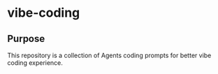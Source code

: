 # vibe-coding

## Purpose

This repository is a collection of Agents coding prompts for better vibe coding experience.
